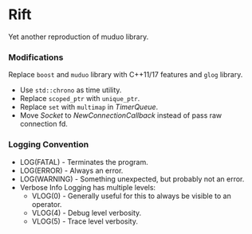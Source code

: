 # Rift

Yet another reproduction of muduo library.

### Modifications

Replace `boost` and `muduo` library with C++11/17 features and `glog` library.

* Use `std::chrono` as time utility.
* Replace `scoped_ptr` with `unique_ptr`.
* Replace `set` with `multimap` in *TimerQueue*.
* Move *Socket* to *NewConnectionCallback* instead of pass raw connection fd.

### Logging Convention

* LOG(FATAL) - Terminates the program.
* LOG(ERROR) - Always an error.
* LOG(WARNING) - Something unexpected, but probably not an error.
* Verbose Info Logging has multiple levels:
    * VLOG(0) - Generally useful for this to always be visible to an operator.
    * VLOG(4) - Debug level verbosity.
    * VLOG(5) - Trace level verbosity.
